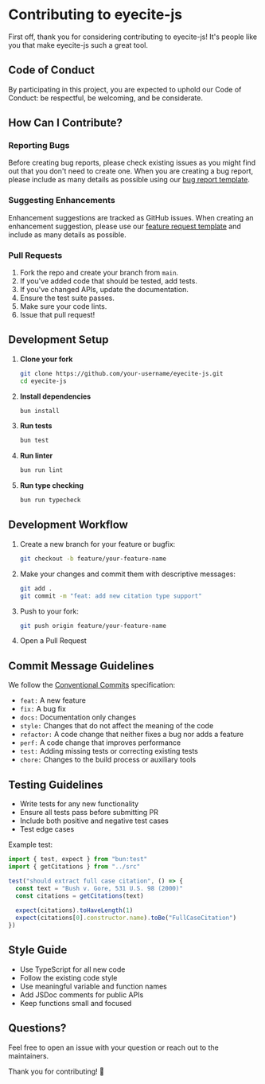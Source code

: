 # Contributing to eyecite-js

First off, thank you for considering contributing to eyecite-js! It's people like you that make eyecite-js such a great tool.

## Code of Conduct

By participating in this project, you are expected to uphold our Code of Conduct: be respectful, be welcoming, and be considerate.

## How Can I Contribute?

### Reporting Bugs

Before creating bug reports, please check existing issues as you might find out that you don't need to create one. When you are creating a bug report, please include as many details as possible using our [bug report template](.github/ISSUE_TEMPLATE/bug_report.md).

### Suggesting Enhancements

Enhancement suggestions are tracked as GitHub issues. When creating an enhancement suggestion, please use our [feature request template](.github/ISSUE_TEMPLATE/feature_request.md) and include as many details as possible.

### Pull Requests

1. Fork the repo and create your branch from `main`.
2. If you've added code that should be tested, add tests.
3. If you've changed APIs, update the documentation.
4. Ensure the test suite passes.
5. Make sure your code lints.
6. Issue that pull request!

## Development Setup

1. **Clone your fork**
   ```bash
   git clone https://github.com/your-username/eyecite-js.git
   cd eyecite-js
   ```

2. **Install dependencies**
   ```bash
   bun install
   ```

3. **Run tests**
   ```bash
   bun test
   ```

4. **Run linter**
   ```bash
   bun run lint
   ```

5. **Run type checking**
   ```bash
   bun run typecheck
   ```

## Development Workflow

1. Create a new branch for your feature or bugfix:
   ```bash
   git checkout -b feature/your-feature-name
   ```

2. Make your changes and commit them with descriptive messages:
   ```bash
   git add .
   git commit -m "feat: add new citation type support"
   ```

3. Push to your fork:
   ```bash
   git push origin feature/your-feature-name
   ```

4. Open a Pull Request

## Commit Message Guidelines

We follow the [Conventional Commits](https://www.conventionalcommits.org/) specification:

- `feat:` A new feature
- `fix:` A bug fix
- `docs:` Documentation only changes
- `style:` Changes that do not affect the meaning of the code
- `refactor:` A code change that neither fixes a bug nor adds a feature
- `perf:` A code change that improves performance
- `test:` Adding missing tests or correcting existing tests
- `chore:` Changes to the build process or auxiliary tools

## Testing Guidelines

- Write tests for any new functionality
- Ensure all tests pass before submitting PR
- Include both positive and negative test cases
- Test edge cases

Example test:
```typescript
import { test, expect } from "bun:test"
import { getCitations } from "../src"

test("should extract full case citation", () => {
  const text = "Bush v. Gore, 531 U.S. 98 (2000)"
  const citations = getCitations(text)
  
  expect(citations).toHaveLength(1)
  expect(citations[0].constructor.name).toBe("FullCaseCitation")
})
```

## Style Guide

- Use TypeScript for all new code
- Follow the existing code style
- Use meaningful variable and function names
- Add JSDoc comments for public APIs
- Keep functions small and focused

## Questions?

Feel free to open an issue with your question or reach out to the maintainers.

Thank you for contributing! 🎉